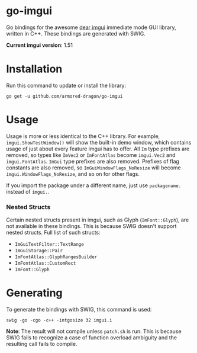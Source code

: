 # go-imgui
Go bindings for the awesome [dear imgui](https://github.com/ocornut/imgui) immediate mode GUI library, written in C++.
These bindings are generated with SWIG.

**Current imgui version**: 1.51

# Installation
Run this command to update or install the library:
```
go get -u github.com/armored-dragon/go-imgui
```

# Usage
Usage is more or less identical to the C++ library.
For example, `imgui.ShowTestWindow()` will show the built-in demo window, which contains usage of just about every feature imgui has to offer.
All `Im` type prefixes are removed, so types like `ImVec2` or `ImFontAtlas` become `imgui.Vec2` and `imgui.FontAtlas`.
`ImGui` type prefixes are also removed.
Prefixes of flag constants are also removed, so `ImGuiWindowFlags_NoResize` will become `imgui.WindowFlags_NoResize`, and so on for other flags.

If you import the package under a different name, just use `packagename.` instead of `imgui.`.

### Nested Structs
Certain nested structs present in imgui, such as Glyph (`ImFont::Glyph`), are not available in these bindings.
This is because SWIG doesn't support nested structs.
Full list of such structs:
  - `ImGuiTextFilter::TextRange`
  - `ImGuiStorage::Pair`
  - `ImFontAtlas::GlyphRangesBuilder`
  - `ImFontAtlas::CustomRect`
  - `ImFont::Glyph`

# Generating
To generate the bindings with SWIG, this command is used:
```
swig -go -cgo -c++ -intgosize 32 imgui.i
```

**Note**: The result will not compile unless `patch.sh` is run. This is because SWIG fails to recognize a case of function overload ambiguity and the resulting call fails to compile.
